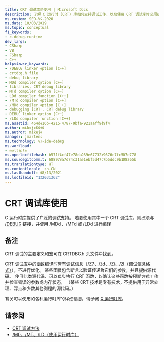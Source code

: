 ```yaml
---
title: CRT 调试库的使用 | Microsoft Docs
description: 了解 C 运行时 (CRT) 库如何支持调试工作，以及使用 CRT 调试库时必须执行的操作。
ms.custom: SEO-VS-2020
ms.date: 10/03/2019
ms.topic: conceptual
f1_keywords:
- c.debug.runtime
dev_langs:
- CSharp
- VB
- FSharp
- C++
helpviewer_keywords:
- /DEBUG linker option [C++]
- crtdbg.h file
- debug library
- MDd compiler option [C++]
- libraries, CRT debug library
- MTd compiler option [C++]
- LDd compiler function [C++]
- /MTd compiler option [C++]
- /MDd compiler option [C++]
- debugging [CRT], CRT debug library
- DEBUG linker option [C++]
- /LDd compiler function [C++]
ms.assetid: 464de16b-4215-4787-9bfa-921aaff9d9f4
author: mikejo5000
ms.author: mikejo
manager: jmartens
ms.technology: vs-ide-debug
ms.workload:
- multiple
ms.openlocfilehash: b571f8cf47e78da939e67732b9676c7fc507e778
ms.sourcegitcommit: 68897da7d74c31ae1ebf5d47c7b5ddc9b108265b
ms.translationtype: HT
ms.contentlocale: zh-CN
ms.lasthandoff: 08/13/2021
ms.locfileid: "122031362"
---
```

# <a name="crt-debug-library-use"></a>CRT 调试库使用
C 运行时库提供了广泛的调试支持。 若要使用其中一个 CRT 调试库，则必须与 [/DEBUG](/cpp/build/reference/debug-generate-debug-info) 链接，并使用 /MDd  、/MTd  或 /LDd  进行编译

## <a name="remarks"></a>备注
 CRT 调试的主要定义和宏可在 CRTDBG.h 头文件中找到。

 CRT 调试库中的函数编译时带有调试信息（[/Z7、/Zd、/Zi、/ZI（调试信息格式）](/cpp/build/reference/z7-zi-zi-debug-information-format)），不进行优化。 某些函数包含断言以验证传递给它们的参数，并且提供源代码。 使用此类源代码，可以单步执行 CRT 函数，以确认这些函数按预期方式工作并检查错误的参数或内存状态。 （某些 CRT 技术是专有技术，不提供用于异常处理、浮点和少数其他例程的源代码。）

 有关可以使用的各种运行时库的详细信息，请参阅 [C 运行时库](/cpp/c-runtime-library/crt-library-features)。

## <a name="see-also"></a>请参阅

- [CRT 调试方法](../debugger/crt-debugging-techniques.md)
- [/MD、/MT、/LD（使用运行时库）](/cpp/build/reference/md-mt-ld-use-run-time-library)